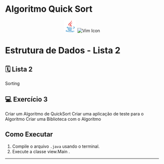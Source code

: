 # Algoritmo Quick Sort
<p align="center">
  <img src="https://raw.githubusercontent.com/devicons/devicon/master/icons/java/java-original.svg" alt="Java Icon" height="40" width="40">
  <img src="https://cdn.jsdelivr.net/gh/devicons/devicon/icons/vim/vim-original.svg" alt="Vim Icon" height="40" width="40">
</p>

# Estrutura de Dados - Lista 2

## 🗓️ Lista 2

Sorting

## 💻 Exercício 3

Criar um Algoritmo de QuickSort
Criar uma aplicação de teste para o Algoritmo
Criar uma Biblioteca com o Algoritmo

## Como Executar

1. Compile o arquivo `.java` usando o terminal.
2. Execute a classe view.Main .

---
